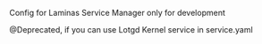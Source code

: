 Config for Laminas Service Manager only for development

@Deprecated, if you can use Lotgd Kernel service in service.yaml
